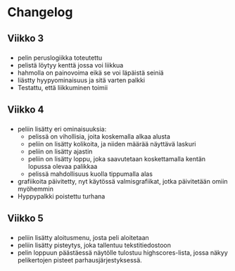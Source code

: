 # Changelog

## Viikko 3
###
- pelin peruslogiikka toteutettu
- pelistä löytyy kenttä jossa voi liikkua
- hahmolla on painovoima eikä se voi läpäistä seiniä
- liästty hyypyominaisuus ja sitä varten palkki
- Testattu, että liikkuminen toimii
## Viikko 4
###
- peliin lisätty eri ominaisuuksia:
  - pelissä on vihollisia, joita koskemalla alkaa alusta
  - peliin on lisätty kolikoita, ja niiden määrää näyttävä laskuri
  - peliin on lisätty ajastin
  - peliin on lisätty loppu, joka saavutetaan koskettamalla kentän lopussa olevaa palikkaa
  - pelissä mahdollisuus kuolla tippumalla alas
- grafiikoita päivitetty, nyt käytössä valmisgrafiikat, jotka päivitetään omiin myöhemmin
- Hyppypalkki poistettu turhana
## Viikko 5
###
- peliin lisätty aloitusmenu, josta peli aloitetaan
- peliin lisätty pisteytys, joka tallentuu tekstitiedostoon
- pelin loppuun päästäessä näytölle tulostuu highscores-lista, jossa näkyy pelikertojen pisteet parhausjärjestyksessä. 
